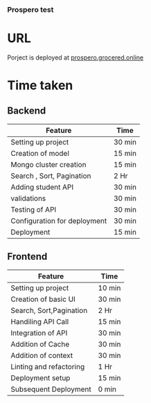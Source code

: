 ### Prospero test

# URL

Porject is deployed at [prospero.grocered.online](https://prospero.grocered.online)

# Time taken

## Backend

| Feature                      | Time   |
| ---------------------------- | ------ |
| Setting up project           | 30 min |
| Creation of model            | 15 min |
| Mongo cluster creation       | 15 min |
| Search , Sort, Pagination    | 2 Hr   |
| Adding student API           | 30 min |
| validations                  | 30 min |
| Testing of API               | 30 min |
| Configuration for deployment | 30 min |
| Deployment                   | 15 min |

## Frontend

| Feature                 | Time   |
| ----------------------- | ------ |
| Setting up project      | 10 min |
| Creation of basic UI    | 30 min |
| Search, Sort,Pagination | 2 Hr   |
| Handiling API Call      | 15 min |
| Integration of API      | 30 min |
| Addition of Cache       | 30 min |
| Addition of context     | 30 min |
| Linting and refactoring | 1 Hr   |
| Deployment setup        | 15 min |
| Subsequent Deployment   | 0 min  |
